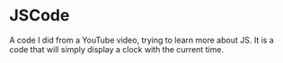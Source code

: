 # JSCode
A code I did from a YouTube video, trying to learn more about JS.
It is a code that will simply display a clock with the current time.
